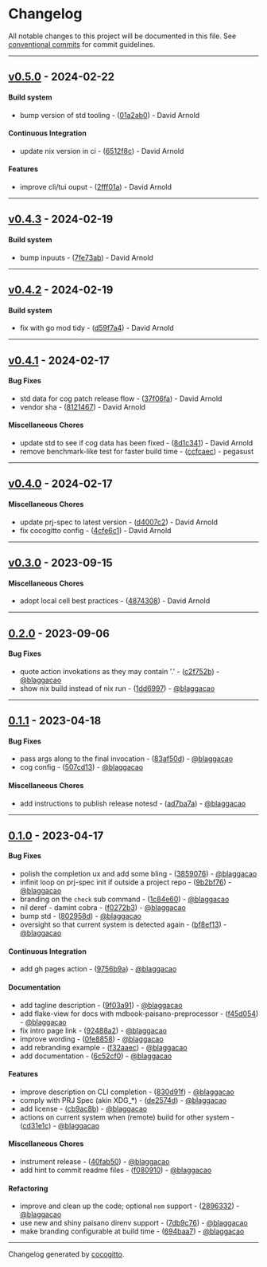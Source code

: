 # Changelog
All notable changes to this project will be documented in this file. See [conventional commits](https://www.conventionalcommits.org/) for commit guidelines.

- - -
## [v0.5.0](https://github.com/paisano-nix/tui/compare/v0.4.3..v0.5.0) - 2024-02-22
#### Build system
- bump version of std tooling - ([01a2ab0](https://github.com/paisano-nix/tui/commit/01a2ab07b8fdeea407d16b376f469fdd297126d4)) - David Arnold
#### Continuous Integration
- update nix version in ci - ([6512f8c](https://github.com/paisano-nix/tui/commit/6512f8c755cbd20b7ac3a55e0126a0b5a783257b)) - David Arnold
#### Features
- improve cli/tui ouput - ([2fff01a](https://github.com/paisano-nix/tui/commit/2fff01a54bb4fae0daee3921b4360fdc695570c4)) - David Arnold

- - -

## [v0.4.3](https://github.com/paisano-nix/tui/compare/v0.4.2..v0.4.3) - 2024-02-19
#### Build system
- bump inpuuts - ([7fe73ab](https://github.com/paisano-nix/tui/commit/7fe73abac6e2303548a6b1617ae6257d655a9b69)) - David Arnold

- - -

## [v0.4.2](https://github.com/paisano-nix/tui/compare/v0.4.1..v0.4.2) - 2024-02-19
#### Build system
- fix with go mod tidy - ([d59f7a4](https://github.com/paisano-nix/tui/commit/d59f7a4d05e42216c90687d4beb17af39058b136)) - David Arnold

- - -

## [v0.4.1](https://github.com/paisano-nix/tui/compare/v0.4.0..v0.4.1) - 2024-02-17
#### Bug Fixes
- std data for cog patch release flow - ([37f06fa](https://github.com/paisano-nix/tui/commit/37f06fa0846119ae2b15ffcb2eecb1462c24f894)) - David Arnold
- vendor sha - ([8121467](https://github.com/paisano-nix/tui/commit/8121467cc676d9887671d7533c9687f53e92c241)) - David Arnold
#### Miscellaneous Chores
- update std to see if cog data has been fixed - ([8d1c341](https://github.com/paisano-nix/tui/commit/8d1c3412f49a1212846d70ff97b49929f357c64e)) - David Arnold
- remove benchmark-like test for faster build time - ([ccfcaec](https://github.com/paisano-nix/tui/commit/ccfcaec93068eac196e4222ebe53b3599c7be071)) - pegasust

- - -

## [v0.4.0](https://github.com/paisano-nix/tui/compare/v0.3.0..v0.4.0) - 2024-02-17
#### Miscellaneous Chores
- update prj-spec to latest version - ([d4007c2](https://github.com/paisano-nix/tui/commit/d4007c245a816c855976ff0ccf94233024ce64cd)) - David Arnold
- fix cocogitto config - ([4cfe6c1](https://github.com/paisano-nix/tui/commit/4cfe6c1ceef85c413a31c9d4fdfd42679fe3e92b)) - David Arnold

- - -

## [v0.3.0](https://github.com/divnix/hive/compare/v0.2.0..v0.3.0) - 2023-09-15
#### Miscellaneous Chores
- adopt local cell best practices - ([4874308](https://github.com/divnix/hive/commit/48743087ad1c61d9cb84551ace2955be54bf53d4)) - David Arnold

- - -

## [0.2.0](https://github.com/paisano-nix/tui/compare/0.1.1..0.2.0) - 2023-09-06
#### Bug Fixes
- quote action invokations as they may contain '.' - ([c2f752b](https://github.com/paisano-nix/tui/commit/c2f752b4f288468c2190367afad1d66bc959d4bd)) - [@blaggacao](https://github.com/blaggacao)
- show nix build instead of nix run - ([1dd6997](https://github.com/paisano-nix/tui/commit/1dd69975f3cec30a2f4ababde28d7cf8c1a61b3d)) - [@blaggacao](https://github.com/blaggacao)

- - -

## [0.1.1](https://github.com/paisano-nix/tui/compare/0.1.0..0.1.1) - 2023-04-18
#### Bug Fixes
- pass args along to the final invocation - ([83af50d](https://github.com/paisano-nix/tui/commit/83af50d6c058999094bfab633e0a50faedafa1d1)) - [@blaggacao](https://github.com/blaggacao)
- cog config - ([507cd13](https://github.com/paisano-nix/tui/commit/507cd138a26807aac2be5b859c9000aad8283203)) - [@blaggacao](https://github.com/blaggacao)
#### Miscellaneous Chores
- add instructions to publish release notesd - ([ad7ba7a](https://github.com/paisano-nix/tui/commit/ad7ba7a1cbc0302103a25d1262c9eb55c0939223)) - [@blaggacao](https://github.com/blaggacao)

- - -

## [0.1.0](https://github.com/tui/paisano-nix/compare/5eef783baf77df737e33e8265834ac8afd0b78df..0.1.0) - 2023-04-17
#### Bug Fixes
- polish the completion ux and add some bling - ([3859076](https://github.com/tui/paisano-nix/commit/38590763cbbdf3175cf62b1c693f83c449313e54)) - [@blaggacao](https://github.com/blaggacao)
- infinit loop on prj-spec init if outside a project repo - ([9b2bf76](https://github.com/tui/paisano-nix/commit/9b2bf7679b671319b96fc24f534620f1d9f27f0f)) - [@blaggacao](https://github.com/blaggacao)
- branding on the `check` sub command - ([1c84e60](https://github.com/tui/paisano-nix/commit/1c84e604adb8907bc20ee5030bb124020ac79ace)) - [@blaggacao](https://github.com/blaggacao)
- nil deref - damint cobra - ([f0272b3](https://github.com/tui/paisano-nix/commit/f0272b3986fbf153322b6e1c8b13016830e3577a)) - [@blaggacao](https://github.com/blaggacao)
- bump std - ([802958d](https://github.com/tui/paisano-nix/commit/802958d123b0a5437441be0cab1dee487b0ed3eb)) - [@blaggacao](https://github.com/blaggacao)
- oversight so that current system is detected again - ([bf8ef13](https://github.com/tui/paisano-nix/commit/bf8ef13f4ad9c84e7bf177c8a5f1c9586c41a4e4)) - [@blaggacao](https://github.com/blaggacao)
#### Continuous Integration
- add gh pages action - ([9756b9a](https://github.com/tui/paisano-nix/commit/9756b9aacc3ab369016c5b56677bf0e8902e8e01)) - [@blaggacao](https://github.com/blaggacao)
#### Documentation
- add tagline description - ([9f03a91](https://github.com/tui/paisano-nix/commit/9f03a911b9293acd93c3fbb1cf1cdaa92ec89c13)) - [@blaggacao](https://github.com/blaggacao)
- add flake-view for docs with mdbook-paisano-preprocessor - ([f45d054](https://github.com/tui/paisano-nix/commit/f45d054b1329e70e475eb185367d18fa08a6a176)) - [@blaggacao](https://github.com/blaggacao)
- fix intro page link - ([92488a2](https://github.com/tui/paisano-nix/commit/92488a29c7b9feac773feba8672d406d5268e3ae)) - [@blaggacao](https://github.com/blaggacao)
- improve wording - ([0fe8858](https://github.com/tui/paisano-nix/commit/0fe88586963807b918cab3e4a6a651604b0a82c2)) - [@blaggacao](https://github.com/blaggacao)
- add rebranding example - ([f32aaec](https://github.com/tui/paisano-nix/commit/f32aaec2774be698590c45438c2b8d0d5cbfa87e)) - [@blaggacao](https://github.com/blaggacao)
- add documentation - ([6c52cf0](https://github.com/tui/paisano-nix/commit/6c52cf0de2e0acd88aef3515f909936abfebb4b6)) - [@blaggacao](https://github.com/blaggacao)
#### Features
- improve description on CLI completion - ([830d91f](https://github.com/tui/paisano-nix/commit/830d91ff32d3e12a4f89dec2f74179416af513c8)) - [@blaggacao](https://github.com/blaggacao)
- comply with PRJ Spec (akin XDG_*) - ([de2574d](https://github.com/tui/paisano-nix/commit/de2574dc7390a9f38ace10b3cb3b35737595f365)) - [@blaggacao](https://github.com/blaggacao)
- add license - ([cb9ac8b](https://github.com/tui/paisano-nix/commit/cb9ac8bc142c6bfac2bebb6566a03175aeb97a05)) - [@blaggacao](https://github.com/blaggacao)
- actions on current system when (remote) build for other system - ([cd31e1c](https://github.com/tui/paisano-nix/commit/cd31e1c13aa01fa811d21b522215037c57e03cd3)) - [@blaggacao](https://github.com/blaggacao)
#### Miscellaneous Chores
- instrument release - ([40fab50](https://github.com/tui/paisano-nix/commit/40fab501a95f1a7f966f0b392557a01c1bcd2b60)) - [@blaggacao](https://github.com/blaggacao)
- add hint to commit readme files - ([f080910](https://github.com/tui/paisano-nix/commit/f0809101b957e831ff5ae3be432397a0da9149b7)) - [@blaggacao](https://github.com/blaggacao)
#### Refactoring
- improve and clean up the code; optional `nom` support - ([2896332](https://github.com/tui/paisano-nix/commit/2896332e412153d7110bac3ebf330e9c5e34404b)) - [@blaggacao](https://github.com/blaggacao)
- use new and shiny paisano direnv support - ([7db9c76](https://github.com/tui/paisano-nix/commit/7db9c76c3e440a926faf3efa585faf1d080585de)) - [@blaggacao](https://github.com/blaggacao)
- make branding configurable at build time - ([694baa7](https://github.com/tui/paisano-nix/commit/694baa76fd58492b721f9091f2ed6736bfa6d85e)) - [@blaggacao](https://github.com/blaggacao)

- - -

Changelog generated by [cocogitto](https://github.com/cocogitto/cocogitto).